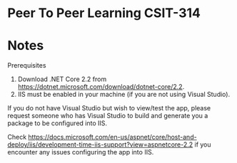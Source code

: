 # Peer To Peer Learning CSIT-314

# Notes

Prerequisites
1. Download .NET Core 2.2 from https://dotnet.microsoft.com/download/dotnet-core/2.2. 
2. IIS must be enabled in your machine (if you are not using Visual Studio). 

If you do not have Visual Studio but wish to view/test the app, please request someone who has Visual Studio to build and generate you a package to be configured into IIS. 

Check https://docs.microsoft.com/en-us/aspnet/core/host-and-deploy/iis/development-time-iis-support?view=aspnetcore-2.2 if you encounter any issues configuring the app into IIS.
